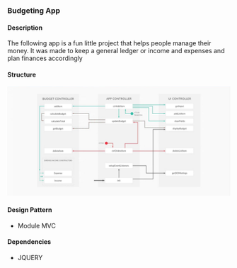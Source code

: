 ### Budgeting App

#### Description
The following app is a fun little project that helps
people manage their money. It was made to keep a general 
ledger or income and expenses and plan finances accordingly

#### Structure
![design flow of app](Structure%20of%20Program.jpg)

#### Design Pattern
* Module MVC

#### Dependencies
* JQUERY
